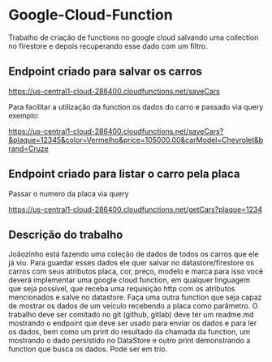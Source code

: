 # Google-Cloud-Function

Trabalho de criação de functions no google cloud salvando uma collection no firestore e depois recuperando esse dado com um filtro.

## Endpoint criado para salvar os carros

https://us-central1-cloud-286400.cloudfunctions.net/saveCars

Para facilitar a utilização da function os dados do carro e passado via query exemplo:

https://us-central1-cloud-286400.cloudfunctions.net/saveCars?&plaque=12345&color=Vermelho&price=105000.00&carModel=Chevrolet&brand=Cruze

## Endpoint criado para listar o carro pela placa

Passar o numero da placa via query

https://us-central1-cloud-286400.cloudfunctions.net/getCars?plaque=1234

## Descrição do trabalho

Joãozinho está fazendo uma coleção de dados de todos os carros que ele já viu. Para guardar esses dados ele quer salvar no datastore/firestore os carros com seus atributos placa, cor, preço, modelo e marca para isso você deverá implementar uma google cloud function, em qualquer linguagem que seja possível, que receba uma requisição http com os atributos mencionados e salve no datastore. Faça uma outra function que seja capaz de mostrar os dados de um veículo recebendo a placa como parâmetro. O trabalho deve ser comitado no git (github, gitlab) deve ter um readme.md mostrando o endpoint que deve ser usado para enviar os dados e para ler os dados, bem como um print do resultado da chamada da function, um mostrando o dado persistido no DataStore e outro print demonstrando a function que busca os dados. Pode ser em trio.

